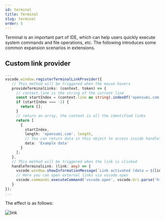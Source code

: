 ```yaml
---
id: terminal
title: Terminal
slug: terminal
order: 5
---
```


Terminal is an important part of IDE, which can help users quickly execute system commands and file operations, etc. The following introduces some common expansion scenarios in extensions.

## Custom link provider

```ts
...
vscode.window.registerTerminalLinkProvider({
   // This method will be triggered when the mouse hovers
   provideTerminalLinks: (context, token) => {
     // context.line is the string of the current line
     const startIndex = (context.line as string).indexOf('opensumi.com');
     if (startIndex === -1) {
       return [];
     }
     // return an array, the content is all the identified links
     return [
       {
         startIndex,
         length: 'opensumi.com'. length,
         // You can return data in this object to access inside handleTerminalLink
         data: 'Example data'
       }
     ];
   },
   // This method will be triggered when the link is clicked
   handleTerminalLink: (link: any) => {
     vscode.window.showInformationMessage(`Link activated (data = ${link.data})`);
     // Here you can open external links via vscode.open
     vscode.commands.executeCommand('vscode.open', vscode.Uri.parse('https://opensumi.com'));
   }
});
...
```

The effect is as follows:

![link](https://img.alicdn.com/imgextra/i2/O1CN01abcWWB23IJBV61QhN_!!6000000007232-1-tps-1200-692.gif)
